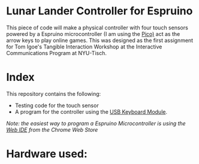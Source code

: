 # Lunar Lander Controller for Espruino

This piece of code will make a physical controller with four touch sensors powered by a Espruino microcontroller (I am using the [Pico)](http://www.espruino.com/Pico) act as the arrow keys to play online games. This was designed as the first assignment for Tom Igoe's Tangible Interaction Workshop at the Interactive Communications Program at NYU-Tisch. 

# Index
This repository contains the following: 

- Testing code for the touch sensor
- A program for the controller using the [USB Keyboard Module](http://www.espruino.com/modules/USBKeyboard.js). 

*Note: the easiest way to program a Espruino Microcontroller is using the [Web IDE](https://chrome.google.com/webstore/detail/espruino-web-ide/bleoifhkdalbjfbobjackfdifdneehpo) from the Chrome Web Store*

# Hardware used: 

